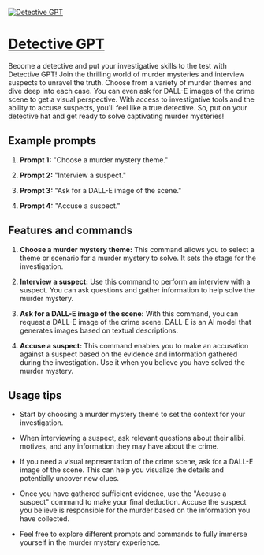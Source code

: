 [![Detective GPT](https://files.oaiusercontent.com/file-L5cjhf5GVl5cIOOtvYub3vzV?se=2123-10-20T17%3A37%3A10Z&sp=r&sv=2021-08-06&sr=b&rscc=max-age%3D31536000%2C%20immutable&rscd=attachment%3B%20filename%3DBad%2520Inventions%2520GPT%2520Copy%25205.png&sig=E%2BEnnBmL237ARXnjRgbDBCPCRNFRPudpUhhVxvUkz00%3D)](https://chat.openai.com/g/g-rDxvtnYJZ-detective-gpt)

# [Detective GPT](https://chat.openai.com/g/g-rDxvtnYJZ-detective-gpt)

Become a detective and put your investigative skills to the test with Detective GPT! Join the thrilling world of murder mysteries and interview suspects to unravel the truth. Choose from a variety of murder themes and dive deep into each case. You can even ask for DALL-E images of the crime scene to get a visual perspective. With access to investigative tools and the ability to accuse suspects, you'll feel like a true detective. So, put on your detective hat and get ready to solve captivating murder mysteries!

## Example prompts

1. **Prompt 1:** "Choose a murder mystery theme."

2. **Prompt 2:** "Interview a suspect."

3. **Prompt 3:** "Ask for a DALL-E image of the scene."

4. **Prompt 4:** "Accuse a suspect."


## Features and commands

1. **Choose a murder mystery theme:** This command allows you to select a theme or scenario for a murder mystery to solve. It sets the stage for the investigation.

2. **Interview a suspect:** Use this command to perform an interview with a suspect. You can ask questions and gather information to help solve the murder mystery.

3. **Ask for a DALL-E image of the scene:** With this command, you can request a DALL-E image of the crime scene. DALL-E is an AI model that generates images based on textual descriptions.

4. **Accuse a suspect:** This command enables you to make an accusation against a suspect based on the evidence and information gathered during the investigation. Use it when you believe you have solved the murder mystery.

## Usage tips

- Start by choosing a murder mystery theme to set the context for your investigation.

- When interviewing a suspect, ask relevant questions about their alibi, motives, and any information they may have about the crime.

- If you need a visual representation of the crime scene, ask for a DALL-E image of the scene. This can help you visualize the details and potentially uncover new clues.

- Once you have gathered sufficient evidence, use the "Accuse a suspect" command to make your final deduction. Accuse the suspect you believe is responsible for the murder based on the information you have collected.

- Feel free to explore different prompts and commands to fully immerse yourself in the murder mystery experience.